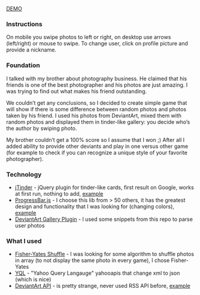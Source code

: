 [DEMO](http://jonzee.me/deviantart-game)

### Instructions
On mobile you swipe photos to left or right, on desktop use arrows (left/right) or mouse to swipe. To change user, click on profile picture and provide a nickname.

### Foundation
I talked with my brother about photography business. He claimed that his friends is one of the best photographer and his photos are just amazing. I was trying to find out what makes his friend outstanding.

We couldn’t get any conclusions, so I decided to create simple game that will show if there is some difference between random photos and photos taken by his friend. I used his photos from DeviantArt, mixed them with random photos and displayed them in tinder-like gallery: you decide who’s the author by swiping photo.

My brother couldn’t get a 100% score so I assume that I won ;) After all I added ability to provide other deviants and play in one versus other game (for example to check if you can recognize a unique style of your favorite photographer).

### Technology
- [jTinder](https://github.com/do-web/jTinder) - jQuery plugin for tinder-like cards, first result on Google, works at first run, nothing to add, [example](http://netcup-gutschein.x5c.de/jtinder/)
- [ProgressBar.js](https://github.com/kimmobrunfeldt/progressbar.js) - I choose this lib from > 50 others, it has the greatest design and functionality that I was looking for (changing colors), [example](https://kimmobrunfeldt.github.io/progressbar.js/)
- [DeviantArt Gallery Plugin](https://github.com/jamesl1001/deviantART-Gallery-Plugin) - I used some snippets from this repo to parse user photos

### What I used
- [Fisher-Yates Shuffle](https://bost.ocks.org/mike/shuffle/) - I was looking for some algorithm to shuffle photos in array (to not display the same photo in every game), I chose Fisher-Yates
- [YQL](https://developer.yahoo.com/yql/) - "Yahoo Query Langauge" yahooapis that change xml to json (which is nice)
- [DeviantArt API](https://www.deviantart.com/developers/rss) - is pretty strange, never used RSS API before, [example](http://help.deviantart.com/335/)

